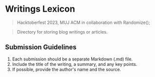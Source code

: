 # Writings Lexicon
> Hacktoberfest 2023, MUJ ACM in collaboration with Randomize();

> Directory for storing blog writings or articles.

## Submission Guidelines
1. Each submission should be a separate Markdown (.md) file.
2. Include the title of the writing, a summary, and any key points.
3. If possible, provide the author's name and the source.
